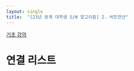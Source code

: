 ```yaml
---
layout: single
title:  "[23년 동계 대학생 S/W 알고리즘] 2. 비트연산"
---
```


[기초 강의](https://swexpertacademy.com/main/learn/course/subjectDetail.do?courseId=CONTENTS_REVIEW&subjectId=AYVXaMEKQSIDFARs)

연결 리스트
===
